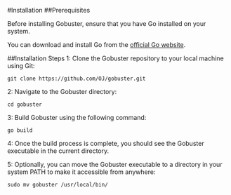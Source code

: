 #Installation
##Prerequisites

Before installing Gobuster, ensure that you have Go installed on your system.

 You can download and install Go from the [official Go website](https://golang.org).

##Installation Steps
1: Clone the Gobuster repository to your local machine using Git:

`git clone https://github.com/OJ/gobuster.git`

2: Navigate to the Gobuster directory:

`cd gobuster`

3:  Build Gobuster using the following command:

`go build`

4: Once the build process is complete, you should see the Gobuster executable in the current directory.

5: Optionally, you can move the Gobuster executable to a directory in your system PATH to make it accessible from anywhere:

`sudo mv gobuster /usr/local/bin/`